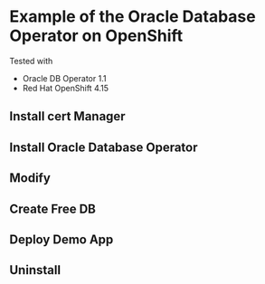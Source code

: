 # Example of the Oracle Database Operator on OpenShift
Tested with
- Oracle DB Operator 1.1
- Red Hat OpenShift 4.15

## Install cert Manager

## Install Oracle Database Operator

## Modify

## Create Free DB

## Deploy Demo App

## Uninstall